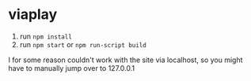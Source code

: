 # viaplay

1. run `npm install`
2. run `npm start` or `npm run-script build`

I for some reason couldn't work with the site via localhost, so you might have to manually jump over to 127.0.0.1
